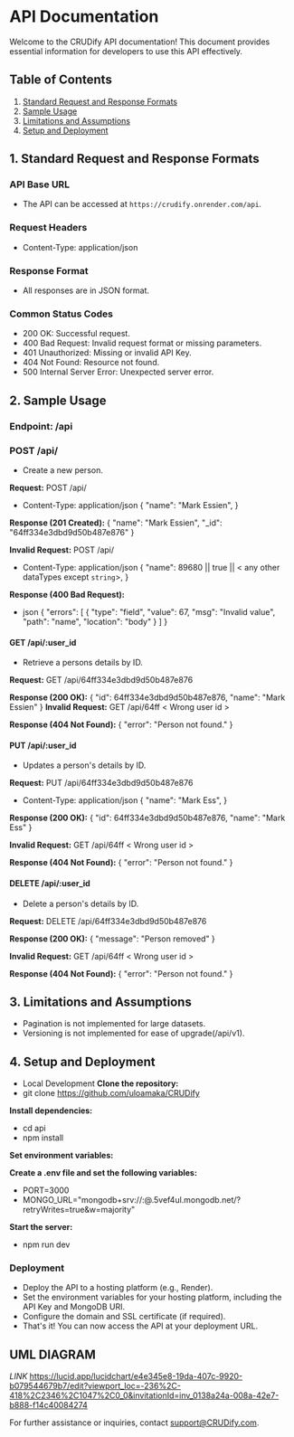 # API Documentation

Welcome to the CRUDify API documentation! This document provides essential information for developers to use this API effectively.

## Table of Contents
1. [Standard Request and Response Formats](#standard-request-and-response-formats)
2. [Sample Usage](#sample-usage)
3. [Limitations and Assumptions](#limitations-and-assumptions)
4. [Setup and Deployment](#setup-and-deployment)

## 1. Standard Request and Response Formats

### API Base URL
- The API can be accessed at `https://crudify.onrender.com/api`.

### Request Headers
- Content-Type: application/json
 
### Response Format
- All responses are in JSON format.

### Common Status Codes
- 200 OK: Successful request.
- 400 Bad Request: Invalid request format or missing parameters.
- 401 Unauthorized: Missing or invalid API Key.
- 404 Not Found: Resource not found.
- 500 Internal Server Error: Unexpected server error.

## 2. Sample Usage

### Endpoint: /api

### POST /api/
- Create a new person.

**Request:**
POST /api/

- Content-Type: application/json
{
  "name": "Mark Essien",
}


**Response (201 Created):**
{
  "name": "Mark Essien",
  "_id": "64ff334e3dbd9d50b487e876"
}

**Invalid Request:**
POST /api/

- Content-Type: application/json
{
  "name": 89680 || true || < any other dataTypes except `string`>,
}

**Response (400 Bad Request):**
- json
{
  "errors": [
    {
      "type": "field",
      "value": 67,
      "msg": "Invalid value",
      "path": "name",
      "location": "body"
    }
  ]
}

#### GET /api/:user_id
- Retrieve a persons details by ID.

**Request:**
GET /api/64ff334e3dbd9d50b487e876

**Response (200 OK):**
{
  "id": 64ff334e3dbd9d50b487e876,
  "name": "Mark Essien"
}
**Invalid Request:**
GET /api/64ff < Wrong user id >

**Response (404 Not Found):**
{
  "error": "Person not found."
}

#### PUT /api/:user_id
- Updates a person's details by ID.

**Request:**
PUT /api/64ff334e3dbd9d50b487e876

- Content-Type: application/json
{
  "name": "Mark Ess",
}

**Response (200 OK):**
{
  "id": 64ff334e3dbd9d50b487e876,
  "name": "Mark Ess"
}

**Invalid Request:**
GET /api/64ff < Wrong user id >

**Response (404 Not Found):**
{
  "error": "Person not found."
}

#### DELETE /api/:user_id
- Delete a person's details by ID.

**Request:**
DELETE /api/64ff334e3dbd9d50b487e876

**Response (200 OK):**
{
  "message": "Person removed"
}

**Invalid Request:**
GET /api/64ff < Wrong user id >

**Response (404 Not Found):**
{
  "error": "Person not found."
}


## 3. Limitations and Assumptions
- Pagination is not implemented for large datasets.
- Versioning is not implemented for ease of upgrade(/api/v1).


## 4. Setup and Deployment
- Local Development
**Clone the repository:**
- git clone https://github.com/uloamaka/CRUDify 

**Install dependencies:**
- cd api
- npm install

**Set environment variables:**

**Create a .env file and set the following variables:**
- PORT=3000
- MONGO_URL="mongodb+srv://<database>:<password>@<database>.5vef4ul.mongodb.net/?retryWrites=true&w=majority"

**Start the server:**
- npm run dev

### Deployment
- Deploy the API to a hosting platform (e.g., Render).
- Set the environment variables for your hosting platform, including the API Key and MongoDB URI.
- Configure the domain and SSL certificate (if required).
- That's it! You can now access the API at your deployment URL.

## UML DIAGRAM
*LINK* https://lucid.app/lucidchart/e4e345e8-19da-407c-9920-b079544679b7/edit?viewport_loc=-236%2C-418%2C2346%2C1047%2C0_0&invitationId=inv_0138a24a-008a-42e7-b888-f14c40084274

For further assistance or inquiries, contact support@CRUDify.com. <GIFTEDGRIT>



